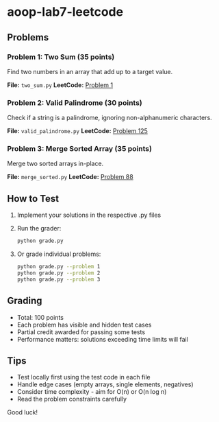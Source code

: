 # aoop-lab7-leetcode

## Problems

### Problem 1: Two Sum (35 points)
Find two numbers in an array that add up to a target value.

**File:** `two_sum.py`
**LeetCode:** [Problem 1](https://leetcode.com/problems/two-sum/)

### Problem 2: Valid Palindrome (30 points)
Check if a string is a palindrome, ignoring non-alphanumeric characters.

**File:** `valid_palindrome.py`
**LeetCode:** [Problem 125](https://leetcode.com/problems/valid-palindrome/)

### Problem 3: Merge Sorted Array (35 points)
Merge two sorted arrays in-place.

**File:** `merge_sorted.py`
**LeetCode:** [Problem 88](https://leetcode.com/problems/merge-sorted-array/)

## How to Test

1. Implement your solutions in the respective .py files
2. Run the grader:
   ```bash
   python grade.py
   ```

3. Or grade individual problems:
   ```bash
   python grade.py --problem 1
   python grade.py --problem 2
   python grade.py --problem 3
   ```

## Grading

- Total: 100 points
- Each problem has visible and hidden test cases
- Partial credit awarded for passing some tests
- Performance matters: solutions exceeding time limits will fail

## Tips

- Test locally first using the test code in each file
- Handle edge cases (empty arrays, single elements, negatives)
- Consider time complexity - aim for O(n) or O(n log n)
- Read the problem constraints carefully

Good luck!
